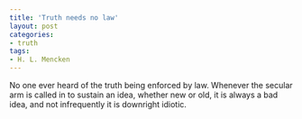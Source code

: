 ```yaml
---
title: 'Truth needs no law'
layout: post
categories:
- truth
tags:
- H. L. Mencken
---
```


No one ever heard of the truth being enforced by law. Whenever the secular arm is called in to sustain an idea, whether new or old, it is always a bad idea, and not infrequently it is downright idiotic.